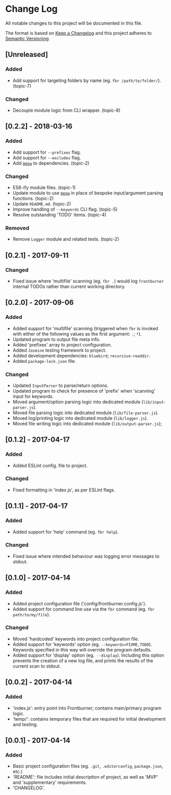 # Change Log
All notable changes to this project will be documented in this file.

The format is based on [Keep a Changelog](http://keepachangelog.com/)
and this project adheres to [Semantic Versioning](http://semver.org/).

## [Unreleased]
### Added
- Add support for targeting folders by name (eg. `fbr /path/to/folder/`). (topic-7)

### Changed
- Decouple module logic from CLI wrapper. (topic-8)

## [0.2.2] - 2018-03-16
### Added
- Add support for `--prefixes` flag.
- Add support for `--excludes` flag.
- Add [`meow`](npmjs.com/package/meow) to dependencies. (topic-2)

### Changed
- ES6-ify module files. (topic-1)
- Update module to use [`meow`](npmjs.com/package/meow) in place of bespoke input/argument parsing functions. (topic-2)
- Update `README.md`. (topic-2)
- Improve handling of `--keywords` CLI flag. (topic-5)
- Resolve outstanding 'TODO' items. (topic-4)

### Removed
- Remove `Logger` module and related tests. (topic-2)

## [0.2.1] - 2017-09-11
### Changed
- Fixed issue where 'multifile' scanning (eg. `fbr .`) would log `frontburner` internal TODOs rather than current working directory.

## [0.2.0] - 2017-09-06
### Added
- Added support for 'multifile' scanning (triggered when `fbr` is invoked with either of the following values as the first argument: `.`; `*`).
- Updated program to output file meta info.
- Added 'prefixes' array to project configuration.
- Added `Jasmine` testing framework to project.
- Added development dependencies: `bluebird`; `recursive-readdir`.
- Added `package-lock.json` file.

### Changed
- Updated `InputParser` to parse/return options.
- Updated program to check for presence of 'prefix' when 'scanning' input for keywords.
- Moved argument/option parsing logic into dedicated module (`lib/input-parser.js`).
- Moved file parsing logic into dedicated module (`lib/file-parser.js`).
- Moved log/printing logic into dedicated module (`lib/logger.js`).
- Moved file writing logic into dedicated module (`lib/output-parser.js`);

## [0.1.2] - 2017-04-17
### Added
- Added ESLint config. file to project.

### Changed
- Fixed formatting in 'index.js', as per ESLint flags.

## [0.1.1] - 2017-04-17
### Added
- Added support for 'help' command (eg. `fbr help`).

### Changed
- Fixed issue where intended behaviour was logging error messages to stdout.

## [0.1.0] - 2017-04-14
### Added
- Added project configuration file ('config/frontburner.config.js').
- Added support for command line use via the `fbr` command (eg. `fbr path/to/my/file`).

### Changed
- Moved 'hardcoded' keywords into project configuration file.
- Added support for 'keywords' option (eg. `--keywords=FIXME,TODO`). Keywords specified in this way will override the program defaults.
- Added support for 'display' option (eg.` --display`). Including this option prevents the creation of a new log file, and prints the results of the current scan to stdout.

## [0.0.2] - 2017-04-14
### Added
- 'index.js': entry point into Frontburner; contains main/primary program logic.
- 'temp/': contains temporary files that are required for initial development and testing.

## [0.0.1] - 2017-04-14
### Added
- Basic project configuration files (eg. `.git`, `.editorconfig`, `package.json`, etc.)
- 'README': file includes initial description of project, as well as 'MVP' and 'supplementary' requirements.
- 'CHANGELOG'.
